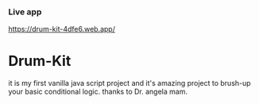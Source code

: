 ### Live app
https://drum-kit-4dfe6.web.app/
# Drum-Kit
it is my first vanilla java script project and it's amazing project to brush-up your basic conditional logic. thanks to Dr. angela mam.
